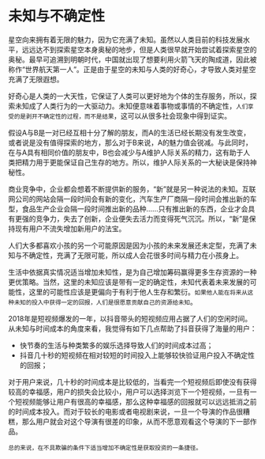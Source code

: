 # 未知与不确定性
星空向来拥有着无限的魅力，因为它充满了未知。虽然以人类目前的科技发展水平，远远达不到探索星空本身奥秘的地步，但是人类很早就开始尝试着探索星空的奥秘。最早可追溯到明朝时代，中国就出现了想要利用火箭飞天的陶成道，因此被称作“世界航天第一人”。正是由于星空的未知与人类的好奇心，才导致人类对星空充满了无限遐想。

好奇心是人类的一大天性，它保证了人类可以更好地为个体的生存服务，所以，探索未知成了人类行为的一大驱动力。未知便意味着事物或事情的不确定性，`人们享受的是剥开不确定性的过程，而不是结果`，这可以从很多社会现象中得到证实。

假设A与B是一对已经互相十分了解的朋友，而A的生活已经长期没有发生改变，或者说是没有值得探索的地方，那么对于B来说，A的魅力值会锐减。与此同时，在与A具有相同价值的朋友中，B也会减少与A维护人际关系的精力，这有助于人类把精力用于更能保证自己生存的地方。所以，维护人际关系的一大秘诀是保持神秘性。

商业竞争中，企业都会想着不断提供新的服务，“新”就是另一种说法的未知。互联网公司的网站会隔一段时间会有新的变化，汽车生产厂商隔一段时间会推出新的车型，食品生产企业会隔一段时间推出新的品种......只有推出新的东西，企业才会具有更强的竞争力，失去了创新，企业便失去活力而变得死气沉沉。所以，“新”是保持现有用户不流失增加新用户的法宝。

人们大多都喜欢小孩的另一个可能原因是因为小孩的未来发展还未定型，充满了未知与不确定性，充满了无限可能，所以成人会花很多时间与精力在小孩身上。

生活中依据真实情况适当增加未知性，是为自己增加筹码赢得更多生存资源的一种更优策略。当然，这里的未知应该是带有一定的确定性，未知代表着未来发展的可能性，这里的可能性应该是更偏向于有利于他人生存和繁衍。`如果他人能在将来从这种未知的投入中获得一定的回报，人们是很愿意贡献自己的资源给未知`。

2018年是短视频爆发的一年，以抖音带头的短视频应用占据了人们的空闲时间。从未知与时间成本的角度来看，我觉得有如下几点帮助了抖音获得了海量的用户：

- 快节奏的生活与种类繁多的娱乐选择导致人们的时间成本过高；
- 抖音几十秒的短视频在相对较短的时间投入上能够较快验证用户投入不确定性的回报；

对于用户来说，几十秒的时间成本是比较低的，当看完一个短视频后即使没有获得较高的幸福感，用户的损失会比较小，用户可以选择浏览下一个短视频，一旦有一个短视频能够让用户有很高的幸福感，那么这种幸福感的回报就可以远远抵消之前的时间成本投入。而对于较长的电影或者电视剧来说，一旦一个导演的作品很糟糕，那么用户就会对这个导演有很差的印象，从而不愿意观看这个导演的下一部作品。

`总的来说，在不具欺骗的条件下适当增加不确定性是获取投资的一条捷径。`
